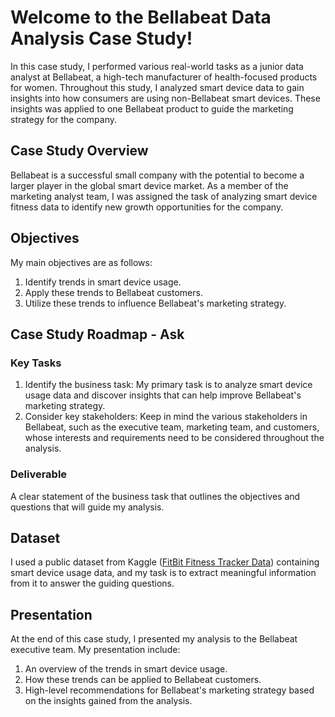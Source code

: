 # Welcome to the Bellabeat Data Analysis Case Study!

In this case study, I performed various real-world tasks as a junior data analyst at Bellabeat, a high-tech manufacturer of health-focused products for women. Throughout this study, I analyzed smart device data to gain insights into how consumers are using non-Bellabeat smart devices. These insights was applied to one Bellabeat product to guide the marketing strategy for the company.

## Case Study Overview

Bellabeat is a successful small company with the potential to become a larger player in the global smart device market. As a member of the marketing analyst team, I was assigned the task of analyzing smart device fitness data to identify new growth opportunities for the company.

## Objectives

My main objectives are as follows:

1. Identify trends in smart device usage.
2. Apply these trends to Bellabeat customers.
3. Utilize these trends to influence Bellabeat's marketing strategy.

## Case Study Roadmap - Ask

### Key Tasks

1. Identify the business task: My primary task is to analyze smart device usage data and discover insights that can help improve Bellabeat's marketing strategy.
2. Consider key stakeholders: Keep in mind the various stakeholders in Bellabeat, such as the executive team, marketing team, and customers, whose interests and requirements need to be considered throughout the analysis.

### Deliverable

A clear statement of the business task that outlines the objectives and questions that will guide my analysis.

## Dataset

I used a public dataset from Kaggle ([FitBit Fitness Tracker Data](https://www.kaggle.com/datasets/arashnic/fitbit)) containing smart device usage data, and my task is to extract meaningful information from it to answer the guiding questions.

## Presentation

At the end of this case study, I presented my analysis to the Bellabeat executive team. My presentation include:

1. An overview of the trends in smart device usage.
2. How these trends can be applied to Bellabeat customers.
3. High-level recommendations for Bellabeat's marketing strategy based on the insights gained from the analysis.
